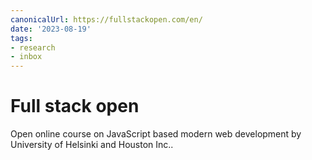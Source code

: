 ```yaml
---
canonicalUrl: https://fullstackopen.com/en/
date: '2023-08-19'
tags:
- research
- inbox
---
```


# Full stack open

Open online course on JavaScript based modern web development by University of Helsinki and Houston Inc..